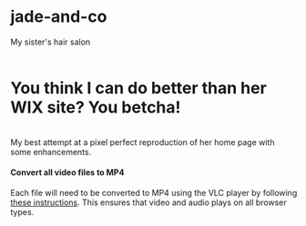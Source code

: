 # jade-and-co
My sister's hair salon <br>
<br><h1>You think I can do better than her WIX site? You betcha!</h1><br>
My best attempt at a pixel perfect reproduction of her home page with some enhancements.

#### Convert all video files to MP4
Each file will need to be converted to MP4 using the VLC player by following [these instructions](https://windowsreport.com/no-audio-video-conversion-vlc/). This ensures that video and audio plays on all browser types.
